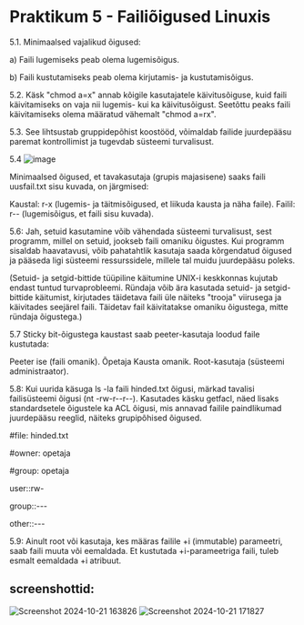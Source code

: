 # Praktikum 5 - Failiõigused Linuxis


5.1. Minimaalsed vajalikud õigused:

a) Faili lugemiseks peab olema lugemisõigus.

b) Faili kustutamiseks peab olema kirjutamis- ja kustutamisõigus.

5.2. Käsk "chmod a=x" annab kõigile kasutajatele käivitusõiguse, kuid faili käivitamiseks on vaja nii lugemis- kui ka käivitusõigust. Seetõttu peaks faili käivitamiseks olema määratud vähemalt "chmod a=rx".

5.3. See lihtsustab gruppidepõhist koostööd, võimaldab failide juurdepääsu paremat kontrollimist ja tugevdab süsteemi turvalisust.

5.4 ![image](https://github.com/user-attachments/assets/2a45cd01-7c63-4772-b492-78363cc3e91f)

Minimaalsed õigused, et tavakasutaja (grupis majasisene) saaks faili uusfail.txt sisu kuvada, on järgmised:

Kaustal: r-x (lugemis- ja täitmisõigused, et liikuda kausta ja näha faile).
Failil: r-- (lugemisõigus, et faili sisu kuvada).

5.6:
Jah, setuid kasutamine võib vähendada süsteemi turvalisust, sest programm, millel on setuid, jookseb faili omaniku õigustes. Kui programm sisaldab haavatavusi, võib pahatahtlik kasutaja saada kõrgendatud õigused ja pääseda ligi süsteemi ressurssidele, millele tal muidu juurdepääsu poleks.

(Setuid- ja setgid-bittide tüüpiline käitumine UNIX-i keskkonnas kujutab endast tuntud turvaprobleemi. Ründaja võib ära kasutada setuid- ja setgid-bittide käitumist, kirjutades täidetava faili üle näiteks "trooja" viirusega ja käivitades seejärel faili. Täidetav fail käivitatakse omaniku õigustega, mitte ründaja õigustega.)

5.7
Sticky bit-õigustega kaustast saab peeter-kasutaja loodud faile kustutada:

Peeter ise (faili omanik).
Õpetaja
Kausta omanik.
Root-kasutaja (süsteemi administraator).

5.8:
Kui uurida käsuga ls -la faili hinded.txt õigusi, märkad tavalisi failisüsteemi õigusi (nt -rw-r--r--). Kasutades käsku getfacl, näed lisaks standardsetele õigustele ka ACL õigusi, mis annavad failile paindlikumad juurdepääsu reeglid, näiteks grupipõhised õigused.

#file: hinded.txt

#owner: opetaja

#group: opetaja

user::rw-

group::---

other::---

5.9:
Ainult root või kasutaja, kes määras failile +i (immutable) parameetri, saab faili muuta või eemaldada. Et kustutada +i-parameetriga faili, tuleb esmalt eemaldada +i atribuut.


## screenshottid:


![Screenshot 2024-10-21 163826](https://github.com/user-attachments/assets/ec7684e8-e188-4648-9956-8a316b9b3608)
![Screenshot 2024-10-21 171827](https://github.com/user-attachments/assets/80c9bb0f-32bd-4d01-9d1a-d61bf728b484)
